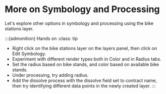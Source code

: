 # More on Symbology and Processing

Let's explore other options in symbology and processing using the bike
stations layer.

:::{admonition} Hands on
:class: tip
- Right click on the bike stations layer on the layers panel, then click
  on Edit Symbology.
- Experiment with different render types both in Color and in Radius
  tabs.
- Set the radius based on bike stands, and color based on available bike
  stands.
- Under processing, try adding radius.
- Add the dissolve process with the dissolve field set to contract name,
  then try identifying different data points in the newly created layer.
:::